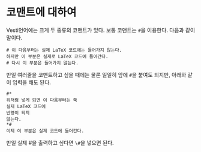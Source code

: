 # 코맨트에 대하여

Vesti언어에는 크게 두 종류의 코맨트가 있다. 보통 코맨트는 `#`을 이용한다. 다음과 같이 말이다.
```
# 이 다음부터는 실제 LaTeX 코드에는 들어가지 않는다.
하지만 이 부분은 실제로 LaTeX 코드에 들어간다.
# 다시 이 부분은 들어가지 않는다.
```
만일 여러줄을 코맨트하고 싶을 때에는 물론 일일히 앞에 `#`을 붙여도 되지만, 아래와 같이 입력을 해도 된다.
```
#*
위처럼 넣게 되면 이 다음부터는 쭉
실제 LaTeX 코드에
반영이 되지
않는다.
*#
이제 이 부분은 실제 코드에 들어간다.
```
만일 실제 #을 출력하고 싶다면 `\#`을 넣으면 된다.
